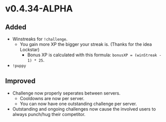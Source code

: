 # v0.4.34-ALPHA

## Added
- Winstreaks for `!challenge`.
  - You gain more XP the bigger your streak is. (Thanks for the idea Lockstar)
    - Bonus XP is calculated with this formula: `bonusXP = (winStreak - 1) * 25`.
- `!puppy`

## Improved
- Challenge now properly seperates between servers.
  - Cooldowns are now per server.
  - You can now have one outstanding challenge per server.
- Outstanding and ongoing challenges now cause the involved users to always punch/hug their competitor.